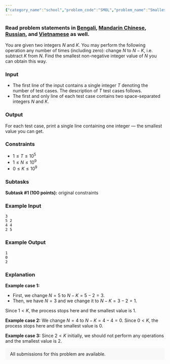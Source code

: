 ```yaml
---
{"category_name":"school","problem_code":"SMOL","problem_name":"Smallest Possible Whole Number","problemComponents":{"constraints":"","constraintsState":false,"subtasks":"","subtasksState":false,"inputFormat":"","inputFormatState":false,"outputFormat":"","outputFormatState":false,"sampleTestCases":{"0":{"id":1,"input":"3\r\n5 2\r\n4 4\r\n2 5","output":"1\r\n0\r\n2","explanation":"**Example case 1:**\r\n- First, we change $N = 5$ to $N - K = 5 - 2 = 3$.\r\n- Then, we have $N = 3$ and we change it to $N - K = 3 - 2 = 1$.\r\n\r\nSince $1 \\lt K$, the process stops here and the smallest value is $1$.\r\n\r\n**Example case 2:** We change $N = 4$ to $N - K = 4 - 4 = 0$. Since $0 \\lt K$, the process stops here and the smallest value is $0$.\r\n\r\n**Example case 3:** Since $2 \\lt K$ initially, we should not perform any operations and the smallest value is $2$.","isDeleted":false}}},"video_editorial_url":"https://youtu.be/EeH94q5wQoI","languages_supported":{"0":"CPP14","1":"C","2":"JAVA","3":"PYTH 3.6","4":"CPP17","5":"PYTH","6":"PYP3","7":"CS2","8":"ADA","9":"PYPY","10":"TEXT","11":"PAS fpc","12":"NODEJS","13":"RUBY","14":"PHP","15":"GO","16":"HASK","17":"TCL","18":"PERL","19":"SCALA","20":"LUA","21":"kotlin","22":"BASH","23":"JS","24":"LISP sbcl","25":"rust","26":"PAS gpc","27":"BF","28":"CLOJ","29":"R","30":"D","31":"CAML","32":"FORT","33":"ASM","34":"swift","35":"FS","36":"WSPC","37":"LISP clisp","38":"SQL","39":"SCM guile","40":"PERL6","41":"ERL","42":"CLPS","43":"ICK","44":"NICE","45":"PRLG","46":"ICON","47":"COB","48":"SCM chicken","49":"PIKE","50":"SCM qobi","51":"ST","52":"SQLQ","53":"NEM"},"max_timelimit":1,"source_sizelimit":50000,"problem_author":"ashishgup","problem_tester":"","date_added":"17-02-2021","tags":{"0":"ashishgup","1":"cakewalk","2":"ltime93"},"problem_difficulty_level":"Cakewalk","best_tag":"","editorial_url":"https://discuss.codechef.com/problems/SMOL","time":{"view_start_date":1104528600,"submit_start_date":1104528600,"visible_start_date":1104528600,"end_date":1735669800},"is_direct_submittable":false,"problemDiscussURL":"https://discuss.codechef.com/search?q=SMOL","is_proctored":false,"visitedContests":{},"layout":"problem"}
---
```

### Read problem statements in [Bengali](https://www.codechef.com/download/translated/LTIME93/bengali/SMOL.pdf), [Mandarin Chinese](https://www.codechef.com/download/translated/LTIME93/mandarin/SMOL.pdf), [Russian](https://www.codechef.com/download/translated/LTIME93/russian/SMOL.pdf), and [Vietnamese](https://www.codechef.com/download/translated/LTIME93/vietnamese/SMOL.pdf) as well.

You are given two integers $N$ and $K$. You may perform the following operation any number of times (including zero): change $N$ to $N-K$, i.e. subtract $K$ from $N$. Find the smallest non-negative integer value of $N$ you can obtain this way.

### Input
- The first line of the input contains a single integer $T$ denoting the number of test cases. The description of $T$ test cases follows.
- The first and only line of each test case contains two space-separated integers $N$ and $K$.

### Output
For each test case, print a single line containing one integer — the smallest value you can get.

### Constraints
- $1 \leq T \leq 10^5$
- $1 \leq N \leq 10^9$
- $0 \leq K \leq 10^9$

### Subtasks
**Subtask #1 (100 points):** original constraints

### Example Input
```
3
5 2
4 4
2 5
```

### Example Output
```
1
0
2
```

### Explanation
**Example case 1:**
- First, we change $N = 5$ to $N - K = 5 - 2 = 3$.
- Then, we have $N = 3$ and we change it to $N - K = 3 - 2 = 1$.

Since $1 \lt K$, the process stops here and the smallest value is $1$.

**Example case 2:** We change $N = 4$ to $N - K = 4 - 4 = 0$. Since $0 \lt K$, the process stops here and the smallest value is $0$.

**Example case 3:** Since $2 \lt K$ initially, we should not perform any operations and the smallest value is $2$.

<aside style='background: #f8f8f8;padding: 10px 15px;'><div>All submissions for this problem are available.</div></aside>